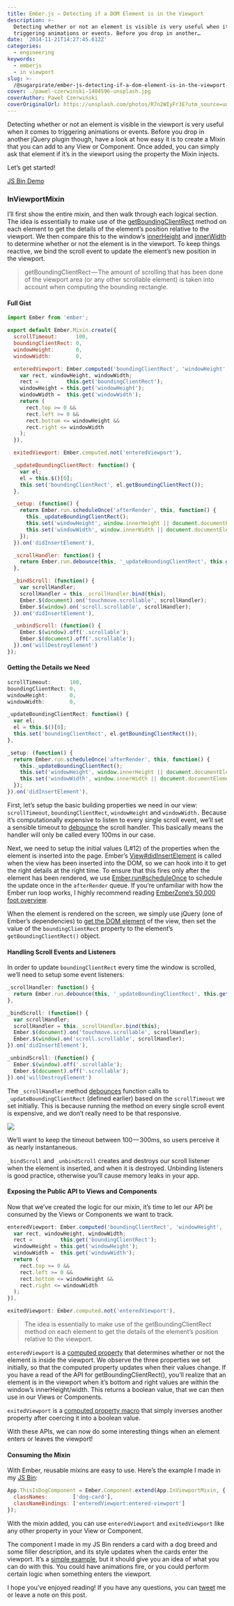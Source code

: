 ```yaml
---
title: Ember.js — Detecting if a DOM Element is in the Viewport
description: >-
  Detecting whether or not an element is visible is very useful when it comes to
  triggering animations or events. Before you drop in another…
date: '2014-11-21T14:27:45.612Z'
categories:
  - engineering
keywords:
  - emberjs
  - in viewport
slug: >-
  /@sugarpirate/ember-js-detecting-if-a-dom-element-is-in-the-viewport-eafcc77a6f86
cover: ./pawel-czerwinski-1404596-unsplash.jpg
coverAuthor: Paweł Czerwiński
coverOriginalUrl: https://unsplash.com/photos/R7n2WIyFr3E?utm_source=unsplash&utm_medium=referral&utm_content=creditCopyText
---
```


Detecting whether or not an element is visible in the viewport is very useful when it comes to triggering animations or events. Before you drop in another jQuery plugin though, have a look at how easy it is to create a Mixin that you can add to any View or Component. Once added, you can simply ask that element if it’s in the viewport using the property the Mixin injects.

Let’s get started!

[JS Bin Demo](http://emberjs.jsbin.com/jitehe/6/edit?html,js,output)

### InViewportMixin

I’ll first show the entire mixin, and then walk through each logical section. The idea is essentially to make use of the [getBoundingClientRect](https://developer.mozilla.org/en-US/docs/Web/API/Element.getBoundingClientRect) method on each element to get the details of the element’s position relative to the viewport. We then compare this to the window’s [innerHeight](https://developer.mozilla.org/en-US/docs/Web/API/Window.innerHeight) and [innerWidth](https://developer.mozilla.org/en-US/docs/Web/API/Window.innerWidth) to determine whether or not the element is in the viewport. To keep things reactive, we bind the scroll event to update the element’s new position in the viewport.

> getBoundingClientRect — The amount of scrolling that has been done of the viewport area (or any other scrollable element) is taken into account when computing the bounding rectangle.

#### Full Gist

```js
import Ember from 'ember';

export default Ember.Mixin.create({
  scrollTimeout:      100,
  boundingClientRect: 0,
  windowHeight:       0,
  windowWidth:        0,

  enteredViewport: Ember.computed('boundingClientRect', 'windowHeight', 'windowWidth', function() {
    var rect, windowHeight, windowWidth;
    rect =         this.get('boundingClientRect');
    windowHeight = this.get('windowHeight');
    windowWidth =  this.get('windowWidth');
    return (
      rect.top >= 0 &&
      rect.left >= 0 &&
      rect.bottom <= windowHeight &&
      rect.right <= windowWidth
    );
  }),

  exitedViewport: Ember.computed.not('enteredViewport'),

  _updateBoundingClientRect: function() {
    var el;
    el = this.$()[0];
    this.set('boundingClientRect', el.getBoundingClientRect());
  },

  _setup: (function() {
    return Ember.run.scheduleOnce('afterRender', this, function() {
      this._updateBoundingClientRect();
      this.set('windowHeight', window.innerHeight || document.documentElement.clientHeight);
      this.set('windowWidth', window.innerWidth || document.documentElement.clientWidth);
    });
  }).on('didInsertElement'),

  _scrollHandler: function() {
    return Ember.run.debounce(this, '_updateBoundingClientRect', this.get('scrollTimeout'));
  },

  _bindScroll: (function() {
    var scrollHandler;
    scrollHandler = this._scrollHandler.bind(this);
    Ember.$(document).on('touchmove.scrollable', scrollHandler);
    Ember.$(window).on('scroll.scrollable', scrollHandler);
  }).on('didInsertElement'),

  _unbindScroll: (function() {
    Ember.$(window).off('.scrollable');
    Ember.$(document).off('.scrollable');
  }).on('willDestroyElement')
});
```

#### Getting the Details we Need

```js
scrollTimeout:      100,
boundingClientRect: 0,
windowHeight:       0,
windowWidth:        0,

_updateBoundingClientRect: function() {
  var el;
  el = this.$()[0];
  this.set('boundingClientRect', el.getBoundingClientRect());
},

_setup: (function() {
  return Ember.run.scheduleOnce('afterRender', this, function() {
    this._updateBoundingClientRect();
    this.set('windowHeight', window.innerHeight || document.documentElement.clientHeight);
    this.set('windowWidth', window.innerWidth || document.documentElement.clientWidth);
  });
}).on('didInsertElement'),
```

First, let’s setup the basic building properties we need in our view: `scrollTimeout`, `boundingClientRect`, `windowHeight` and `windowWidth.` Because it’s computationally expensive to listen to every single scroll event, we’ll set a sensible timeout to [debounce](http://emberjs.com/api/classes/Ember.run.html#method_debounce) the scroll handler. This basically means the handler will only be called every 100ms in our case.

Next, we need to setup the initial values (L#12) of the properties when the element is inserted into the page. Ember’s [View#didInsertElement](http://emberjs.com/api/classes/Ember.View.html#event_didInsertElement) is called when the view has been inserted into the DOM, so we can hook into it to get the right details at the right time. To ensure that this fires only after the element has been rendered, we use [Ember.run#scheduleOnce](http://emberjs.com/api/classes/Ember.run.html#method_scheduleOnce) to schedule the update once in the `afterRender` queue. If you’re unfamiliar with how the Ember run loop works, I highly recommend reading [EmberZone’s 50,000 foot overview](http://ember.zone/a-50000-foot-overview-of-the-ember-js-run-loop/).

When the element is rendered on the screen, we simply use jQuery (one of Ember’s dependencies) to [get the DOM element](http://emberjs.com/api/classes/Ember.View.html#method__) of the view, then set the value of the `boundingClientRect` property to the element’s `getBoundingClientRect()` object.

#### Handling Scroll Events and Listeners

In order to update `boundingClientRect` every time the window is scrolled, we’ll need to setup some event listeners:

```js
_scrollHandler: function() {
  return Ember.run.debounce(this, '_updateBoundingClientRect', this.get('scrollTimeout'));
},

_bindScroll: (function() {
  var scrollHandler;
  scrollHandler = this._scrollHandler.bind(this);
  Ember.$(document).on('touchmove.scrollable', scrollHandler);
  Ember.$(window).on('scroll.scrollable', scrollHandler);
}).on('didInsertElement'),

_unbindScroll: (function() {
  Ember.$(window).off('.scrollable');
  Ember.$(document).off('.scrollable');
}).on('willDestroyElement')
```

The `_scrollHandler` method [debounces](http://emberjs.com/api/classes/Ember.run.html#method_debounce) function calls to `_updateBoundingClientRect` (defined earlier) based on the `scrollTimeout` we set initially. This is because running the method on every single scroll event is expensive, and we don’t really need to be that responsive.

![](https://cdn-images-1.medium.com/max/400/1*IB8SGVSeUS62GAV5ySiWFA.jpeg)

We’ll want to keep the timeout between 100 — 300ms, so users perceive it as nearly instantaneous.

`_bindScroll` and `_unbindScroll` creates and destroys our scroll listener when the element is inserted, and when it is destroyed. Unbinding listeners is good practice, otherwise you’ll cause memory leaks in your app.

#### Exposing the Public API to Views and Components

Now that we’ve created the logic for our mixin, it’s time to let our API be consumed by the Views or Components we want to track.

```js
enteredViewport: Ember.computed('boundingClientRect', 'windowHeight', 'windowWidth', function() {
  var rect, windowHeight, windowWidth;
  rect =         this.get('boundingClientRect');
  windowHeight = this.get('windowHeight');
  windowWidth =  this.get('windowWidth');
  return (
    rect.top >= 0 &&
    rect.left >= 0 &&
    rect.bottom <= windowHeight &&
    rect.right <= windowWidth
  );
}),

exitedViewport: Ember.computed.not('enteredViewport'),
```

> The idea is essentially to make use of the getBoundingClientRect method on each element to get the details of the element’s position relative to the viewport.

`enteredViewport` is a [computed property](http://emberjs.com/guides/object-model/computed-properties/) that determines whether or not the element is inside the viewport. We observe the three properties we set initially, so that the computed property updates when their values change. If you have a read of the API for getBoundingClientRect(), you’ll realize that an element is in the viewport when it’s bottom and right values are within the window’s innerHeight/width. This returns a boolean value, that we can then use in our Views or Components.

`exitedViewport` is a [computed property macro](http://emberjs.com/api/#method_computed_not) that simply inverses another property after coercing it into a boolean value.

With these APIs, we can now do some interesting things when an element enters or leaves the viewport!

#### Consuming the Mixin

With Ember, reusable mixins are easy to use. Here’s the example I made in my [JS Bin](http://emberjs.jsbin.com/jitehe/6/):

```js
App.ThisIsDogComponent = Ember.Component.extend(App.InViewportMixin, {
  classNames:        ['dog-card'],
  classNameBindings: ['enteredViewport:entered-viewport']
});
```

With the mixin added, you can use `enteredViewport` and `exitedViewport` like any other property in your View or Component.

The component I made in my JS Bin renders a card with a dog breed and some filler description, and its style updates when the cards enter the viewport. It’s a [simple example](http://gfycat.com/FatalAdvancedKite), but it should give you an idea of what you can do with this. You could have animations fire, or you could perform certain logic when something enters the viewport.

I hope you’ve enjoyed reading! If you have any questions, you can [tweet](https://twitter.com/sugarpirate_) me or leave a note on this post.